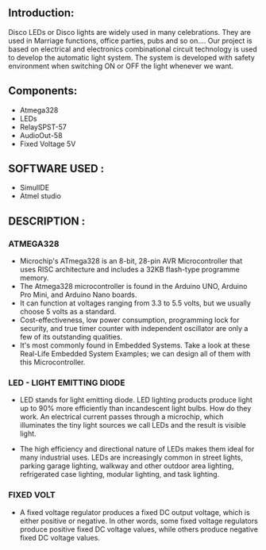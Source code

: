 ## Introduction:
Disco LEDs or Disco lights are widely used in many celebrations. They are used in Marriage functions, office parties, pubs and so on.... Our project is based on electrical and electronics combinational circuit technology is used to develop the automatic light system. The system is developed with safety environment when switching ON or OFF the light whenever we want.

## Components:
* Atmega328
* LEDs
* RelaySPST-57
* AudioOut-58
* Fixed Voltage 5V


## SOFTWARE USED :

* SimulIDE
* Atmel studio

## DESCRIPTION :

### ATMEGA328
 
 * Microchip's ATmega328 is an 8-bit, 28-pin AVR Microcontroller that uses RISC architecture and includes a 32KB flash-type programme memory.
 * The Atmega328 microcontroller is found in the Arduino UNO, Arduino Pro Mini, and Arduino Nano boards.
 * It can function at voltages ranging from 3.3 to 5.5 volts, but we usually choose 5 volts as a standard.
 * Cost-effectiveness, low power consumption, programming lock for security, and true timer counter with independent oscillator are only a few of its outstanding      qualities.
 * It's most commonly found in Embedded Systems. Take a look at these Real-Life Embedded System Examples; we can design all of them with this Microcontroller.
 
 ### LED - LIGHT EMITTING DIODE


* LED stands for light emitting diode. LED lighting products produce light up to 90% more efficiently than incandescent light bulbs. How do they work. An electrical current passes through a microchip, which illuminates the tiny light sources we call LEDs and the result is visible light.

* The high efficiency and directional nature of LEDs makes them ideal for many industrial uses. LEDs are increasingly common in street lights, parking garage lighting, walkway and other outdoor area lighting, refrigerated case lighting, modular lighting, and task lighting.


### FIXED VOLT 

* A fixed voltage regulator produces a fixed DC output voltage, which is either positive or negative. In other words, some fixed voltage regulators produce positive fixed DC voltage values, while others produce negative fixed DC voltage values.

